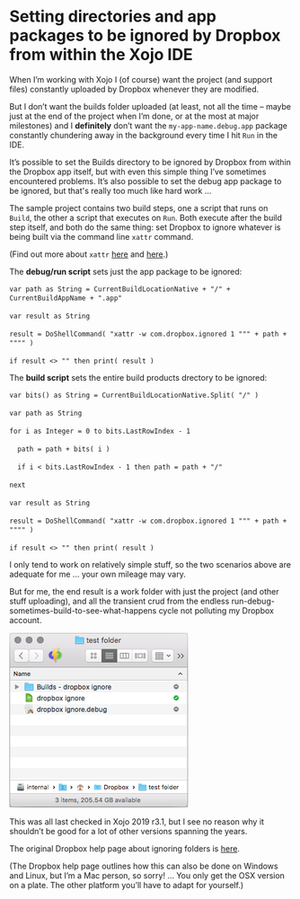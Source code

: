 # Setting directories and app packages to be ignored by Dropbox from within the Xojo IDE

When I’m working with Xojo I (of course) want the project (and support files) constantly uploaded by Dropbox whenever they are modified.

But I don’t want the builds folder uploaded (at least, not all the time – maybe just at the end of the project when I’m done, or at the most at major milestones) and I **definitely** don’t want the `my-app-name.debug.app` package constantly chundering away in the background every time I hit `Run` in the IDE.

It’s possible to set the Builds directory to be ignored by Dropbox from within the Dropbox app itself, but with even this simple thing I’ve sometimes encountered problems. It’s also possible to set the debug app package to be ignored, but that's really too much like hard work ...

The sample project contains two build steps, one a script that runs on `Build`, the other a script that executes on `Run`. Both execute after the build step itself, and both do the same thing: set Dropbox to ignore whatever is being built via the command line `xattr` command.

(Find out more about `xattr` [here](https://en.wikipedia.org/wiki/Extended_file_attributes) and [here](https://ss64.com/osx/xattr.html).)

The **debug/run script** sets just the app package to be ignored:

    var path as String = CurrentBuildLocationNative + "/" + CurrentBuildAppName + ".app"

    var result as String

    result = DoShellCommand( "xattr -w com.dropbox.ignored 1 """ + path + """" )

    if result <> "" then print( result )

The **build script** sets the entire build products drectory to be ignored:

    var bits() as String = CurrentBuildLocationNative.Split( "/" )

    var path as String

    for i as Integer = 0 to bits.LastRowIndex - 1
  
      path = path + bits( i )
  
      if i < bits.LastRowIndex - 1 then path = path + "/"
  
    next

    var result as String

    result = DoShellCommand( "xattr -w com.dropbox.ignored 1 """ + path + """" )

    if result <> "" then print( result )

I only tend to work on relatively simple stuff, so the two scenarios above are adequate for me ... your own mileage may vary.

But for me, the end result is a work folder with just the project (and other stuff uploading), and all the transient crud from the endless run-debug-sometimes-build-to-see-what-happens cycle not polluting my Dropbox account.

![Screenshot](https://github.com/charlierobin/xojo-dropbox-ignore/blob/main/images/Screen%20Shot%202020-10-21%20at%2008.23.26.png)

This was all last checked in Xojo 2019 r3.1, but I see no reason why it shouldn’t be good for a lot of other versions spanning the years.

The original Dropbox help page about ignoring folders is [here](https://help.dropbox.com/files-folders/restore-delete/ignored-files).

(The Dropbox help page outlines how this can also be done on Windows and Linux, but I’m a Mac person, so sorry! ... You only get the OSX version on a plate. The other platform you’ll have to adapt for yourself.)

